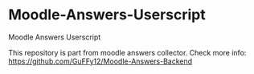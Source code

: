 # Moodle-Answers-Userscript

Moodle Answers Userscript

This repository is part from moodle answers collector. Check more info: https://github.com/GuFFy12/Moodle-Answers-Backend
